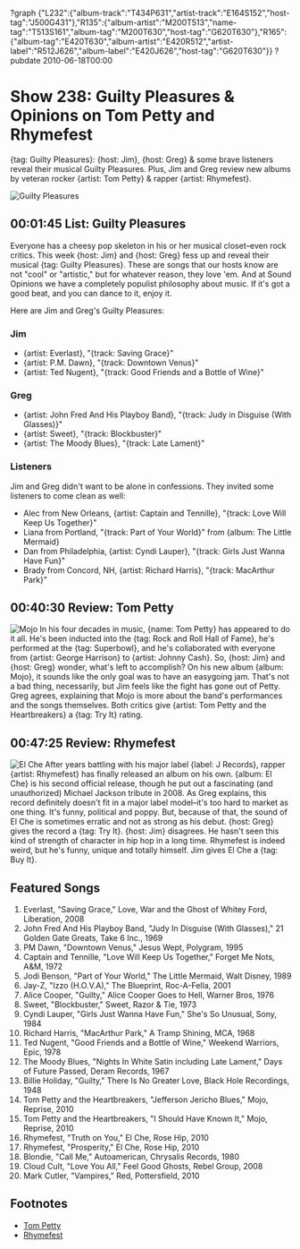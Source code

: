 ?graph {"L232":{"album-track":"T434P631","artist-track":"E164S152","host-tag":"J500G431"},"R135":{"album-artist":"M200T513","name-tag":"T513S161","album-tag":"M200T630","host-tag":"G620T630"},"R165":{"album-tag":"E420T630","album-artist":"E420R512","artist-label":"R512J626","album-label":"E420J626","host-tag":"G620T630"}}
?pubdate 2010-06-18T00:00

# Show 238: Guilty Pleasures & Opinions on Tom Petty and Rhymefest
{tag: Guilty Pleasures}: {host: Jim}, {host: Greg} & some brave listeners reveal their musical Guilty Pleasures. Plus, Jim and Greg review new albums by veteran rocker {artist: Tom Petty} & rapper {artist: Rhymefest}.

![Guilty Pleasures](http://static.soundopinions.org/images/2010/guilty/1.jpg)

## 00:01:45 List: Guilty Pleasures
Everyone has a cheesy pop skeleton in his or her musical closet–even rock critics. This week {host: Jim} and {host: Greg} fess up and reveal their musical {tag: Guilty Pleasures}. These are songs that our hosts know are not "cool" or "artistic," but for whatever reason, they love 'em. And at Sound Opinions we have a completely populist philosophy about music. If it's got a good beat, and you can dance to it, enjoy it.

Here are Jim and Greg's Guilty Pleasures:

### Jim
- {artist: Everlast}, "{track: Saving Grace}"
- {artist: P.M. Dawn}, "{track: Downtown Venus}"
- {artist: Ted Nugent}, "{track: Good Friends and a Bottle of Wine}"

### Greg
- {artist: John Fred And His Playboy Band}, "{track: Judy in Disguise (With Glasses)}"
- {artist: Sweet}, "{track: Blockbuster}"
- {artist: The Moody Blues}, "{track: Late Lament}"

### Listeners
Jim and Greg didn't want to be alone in confessions. They invited some listeners to come clean as well:

- Alec from New Orleans, {artist: Captain and Tennille}, "{track: Love Will Keep Us Together}" 
- Liana from Portland, "{track: Part of Your World}" from {album: The Little Mermaid}
- Dan from Philadelphia, {artist: Cyndi Lauper}, "{track: Girls Just Wanna Have Fun}"
- Brady from Concord, NH, {artist: Richard Harris}, "{track: MacArthur Park}"

## 00:40:30 Review: Tom Petty 
![Mojo](http://assets.rollingstone.com/assets/images/album_review/14cdd6b48268f9622bec0a24fd9f236c0dd1861d.jpg "161527/373008535")
In his four decades in music, {name: Tom Petty} has appeared to do it all. He's been inducted into the {tag: Rock and Roll Hall of Fame}, he's performed at the {tag: Superbowl}, and he's collaborated with everyone from {artist: George Harrison} to {artist: Johnny Cash}. So, {host: Jim} and {host: Greg} wonder, what's left to accomplish? On his new album {album: Mojo}, it sounds like the only goal was to have an easygoing jam. That's not a bad thing, necessarily, but Jim feels like the fight has gone out of Petty. Greg agrees, explaining that Mojo is more about the band's performances and the songs themselves. Both critics give {artist: Tom Petty and the Heartbreakers} a {tag: Try It} rating.

## 00:47:25 Review: Rhymefest
![El Che](http://is5.mzstatic.com/image/thumb/Music111/v4/b6/bd/79/b6bd79cc-77f4-b728-816d-fb3553bd6191/source/600x600bb.jpg "24073593/378663908")
After years battling with his major label {label: J Records}, rapper {artist: Rhymefest} has finally released an album on his own. {album: El Che} is his second official release, though he put out a fascinating (and unauthorized) Michael Jackson tribute in 2008. As Greg explains, this record definitely doesn't fit in a major label model–it's too hard to market as one thing. It's funny, political and poppy. But, because of that, the sound of El Che is sometimes erratic and not as strong as his debut. {host: Greg} gives the record a {tag: Try It}. {host: Jim} disagrees. He hasn't seen this kind of strength of character in hip hop in a long time. Rhymefest is indeed weird, but he's funny, unique and totally himself. Jim gives El Che a {tag: Buy It}.


## Featured Songs
1. Everlast, "Saving Grace," Love, War and the Ghost of Whitey Ford, Liberation, 2008
2. John Fred And His Playboy Band, "Judy In Disguise (With Glasses)," 21 Golden Gate Greats, Take 6 Inc., 1969
3. PM Dawn, "Downtown Venus," Jesus Wept, Polygram, 1995
4. Captain and Tennille, "Love Will Keep Us Together," Forget Me Nots, A&M, 1972
5. Jodi Benson, "Part of Your World," The Little Mermaid, Walt Disney, 1989
6. Jay-Z, "Izzo (H.O.V.A)," The Blueprint, Roc-A-Fella, 2001
7. Alice Cooper, "Guilty," Alice Cooper Goes to Hell, Warner Bros, 1976
8. Sweet, "Blockbuster," Sweet, Razor & Tie, 1973
9. Cyndi Lauper, "Girls Just Wanna Have Fun," She's So Unusual, Sony, 1984
10. Richard Harris, "MacArthur Park," A Tramp Shining, MCA, 1968
11. Ted Nugent, "Good Friends and a Bottle of Wine," Weekend Warriors, Epic, 1978
12. The Moody Blues, "Nights In White Satin including Late Lament," Days of Future Passed, Deram Records, 1967
13. Billie Holiday, "Guilty," There Is No Greater Love, Black Hole Recordings, 1948
14. Tom Petty and the Heartbreakers, "Jefferson Jericho Blues," Mojo, Reprise, 2010
15. Tom Petty and the Heartbreakers, "I Should Have Known It," Mojo, Reprise, 2010
16. Rhymefest, "Truth on You," El Che, Rose Hip, 2010
17. Rhymefest, "Prosperity," El Che, Rose Hip, 2010
18. Blondie, "Call Me," Autoamerican, Chrysalis Records, 1980
19. Cloud Cult, "Love You All," Feel Good Ghosts, Rebel Group, 2008
20. Mark Cutler, "Vampires," Red, Pottersfield, 2010

## Footnotes
- [Tom Petty](http://www.tompetty.com/)
- [Rhymefest](http://www.elchethemovement.com/)
